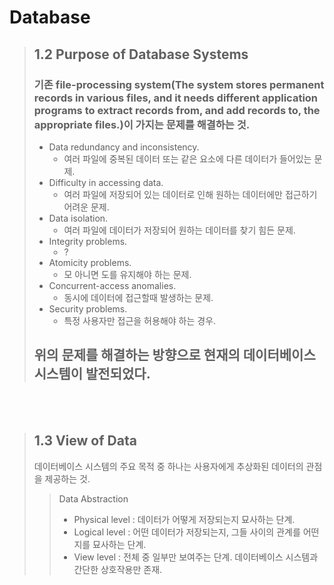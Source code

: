 # Database
>## 1.2 Purpose of Database Systems
>### 기존 file-processing system(The system stores permanent records in various files, and it needs different application programs to extract records from, and add records to, the appropriate files.)이 가지는 문제를 해결하는 것.
>- Data redundancy and inconsistency.
  >   -  여러 파일에 중복된 데이터 또는 같은 요소에 다른 데이터가 들어있는 문제.
>- Difficulty in accessing data.
  >   - 여러 파일에 저장되어 있는 데이터로 인해 원하는 데이터에만 접근하기 어려운 문제.
>- Data isolation.
  >   - 여러 파일에 데이터가 저장되어 원하는 데이터를 찾기 힘든 문제.
>- Integrity problems.
  >   - ?
>- Atomicity problems.
  >   - 모 아니면 도를 유지해야 하는 문제.
>- Concurrent-access anomalies.
  >   - 동시에 데이터에 접근할때 발생하는 문제.
>- Security problems.
  >   - 특정 사용자만 접근을 허용해야 하는 경우.
> ## 위의 문제를 해결하는 방향으로 현재의 데이터베이스 시스템이 발전되었다.

<br/><br/>

>## 1.3 View of Data
>데이터베이스 시스템의 주요 목적 중 하나는 사용자에게 추상화된 데이터의 관점을 제공하는 것.
>>Data Abstraction
>>-  Physical level : 데이터가 어떻게 저장되는지 묘사하는 단계.
>>-  Logical level : 어떤 데이터가 저장되는지, 그들 사이의 관계를 어떤지를 묘사하는 단계.
>>-  View level : 전체 중 일부만 보여주는 단계. 데이터베이스 시스템과 간단한 상호작용만 존재.